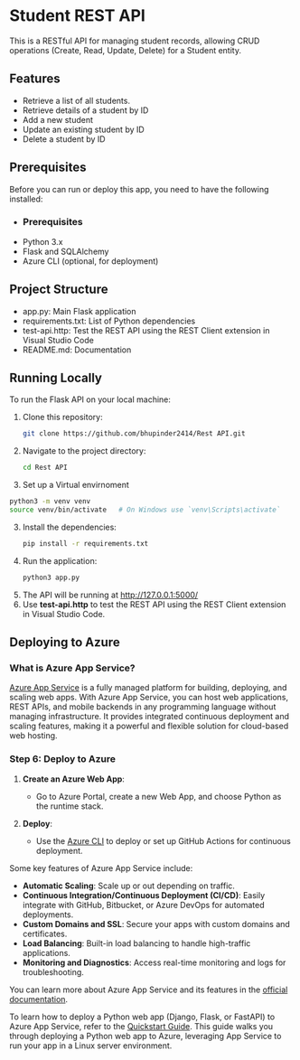 # Student REST API 

This is a RESTful API for managing student records, allowing CRUD operations (Create, Read, Update, Delete) for a Student entity.

## Features

- Retrieve a list of all students.
- Retrieve details of a student by ID
- Add a new student
- Update an existing student by ID
- Delete a student by ID

## Prerequisites

Before you can run or deploy this app, you need to have the following installed:

- ### Prerequisites
- Python 3.x
- Flask and SQLAlchemy
- Azure CLI (optional, for deployment)

## Project Structure

- app.py: Main Flask application 
- requirements.txt: List of Python dependencies 
- test-api.http: Test the REST API using the REST Client extension in Visual Studio Code
- README.md: Documentation

## Running Locally

To run the Flask API on your local machine:

1. Clone this repository:

   ```bash
   git clone https://github.com/bhupinder2414/Rest API.git
   
2. Navigate to the project directory:
   ```bash
   cd Rest API

3. Set up a Virtual envirnoment
```bash
python3 -m venv venv
source venv/bin/activate   # On Windows use `venv\Scripts\activate`
```
3. Install the dependencies:
   ```bash
   pip install -r requirements.txt
   
4. Run the application:
   ```bash
   python3 app.py
5. The API will be running at http://127.0.0.1:5000/
6. Use **test-api.http** to test the REST API using the REST Client extension in Visual Studio Code.

## Deploying to Azure

### What is Azure App Service?

[Azure App Service](https://learn.microsoft.com/en-us/azure/app-service/) is a fully managed platform for building, deploying, and scaling web apps. With Azure App Service, you can host web applications, REST APIs, and mobile backends in any programming language without managing infrastructure. It provides integrated continuous deployment and scaling features, making it a powerful and flexible solution for cloud-based web hosting.

### Step 6: Deploy to Azure
1. **Create an Azure Web App**:
   - Go to Azure Portal, create a new Web App, and choose Python as the runtime stack.

2. **Deploy**:
   - Use the [Azure CLI](https://learn.microsoft.com/en-us/azure/app-service/quickstart-python) to deploy or set up GitHub Actions for continuous deployment.

Some key features of Azure App Service include:
- **Automatic Scaling**: Scale up or out depending on traffic.
- **Continuous Integration/Continuous Deployment (CI/CD)**: Easily integrate with GitHub, Bitbucket, or Azure DevOps for automated deployments.
- **Custom Domains and SSL**: Secure your apps with custom domains and certificates.
- **Load Balancing**: Built-in load balancing to handle high-traffic applications.
- **Monitoring and Diagnostics**: Access real-time monitoring and logs for troubleshooting.


You can learn more about Azure App Service and its features in the [official documentation](https://learn.microsoft.com/en-us/azure/app-service/).

To learn how to deploy a Python web app (Django, Flask, or FastAPI) to Azure App Service, refer to the [Quickstart Guide](https://learn.microsoft.com/en-us/azure/app-service/quickstart-python?tabs=flask%2Cwindows%2Cazure-cli%2Cazure-cli-deploy%2Cdeploy-instructions-azportal%2Cterminal-bash%2Cdeploy-instructions-zip-azcli). This guide walks you through deploying a Python web app to Azure, leveraging App Service to run your app in a Linux server environment.

